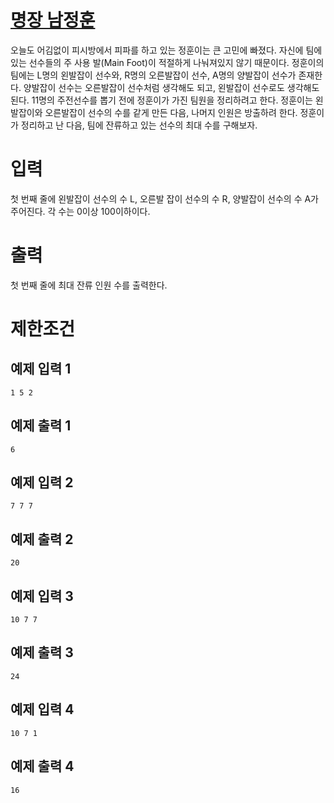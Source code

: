 # [명장 남정훈](https://www.acmicpc.net/problem/15734)

오늘도 어김없이 피시방에서 피파를 하고 있는 정훈이는 큰 고민에 빠졌다. 자신에 팀에 있는 선수들의 주 사용 발(Main Foot)이 적절하게 나눠져있지 않기 때문이다. 정훈이의 팀에는 L명의 왼발잡이 선수와, R명의 오른발잡이 선수, A명의 양발잡이 선수가 존재한다. 양발잡이 선수는 오른발잡이 선수처럼 생각해도 되고, 왼발잡이 선수로도 생각해도 된다. 11명의 주전선수를 뽑기 전에 정훈이가 가진 팀원을 정리하려고 한다. 정훈이는 왼발잡이와 오른발잡이 선수의 수를 같게 만든 다음, 나머지 인원은 방출하려 한다. 정훈이가 정리하고 난 다음, 팀에 잔류하고 있는 선수의 최대 수를 구해보자.

# 입력


첫 번째 줄에 왼발잡이 선수의 수 L, 오른발 잡이 선수의 수 R, 양발잡이 선수의 수 A가 주어진다. 각 수는 0이상 100이하이다.

# 출력


첫 번째 줄에 최대 잔류 인원 수를 출력한다.

# 제한조건



## 예제 입력 1

```
1 5 2
```

## 예제 출력 1

```
6
```

## 예제 입력 2

```
7 7 7
```

## 예제 출력 2

```
20
```

## 예제 입력 3

```
10 7 7
```

## 예제 출력 3

```
24
```


## 예제 입력 4

```
10 7 1
```

## 예제 출력 4

```
16
```

